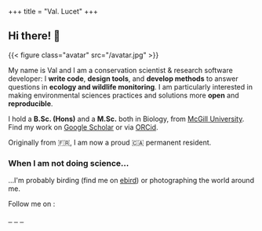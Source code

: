 +++
title = "Val. Lucet"
+++

## Hi there! 👋

{{< figure class="avatar" src="/avatar.jpg" >}}

My name is Val and I am a conservation scientist & research software developer: I **write code**, **design tools**, and **develop methods** to answer questions in **ecology and wildlife monitoring**. I am particularly interested in making environmental sciences practices and solutions more **open** and **reproducible**.

I hold a **B.Sc. (Hons)** and a **M.Sc.** both in Biology, from [McGill University](https://www.mcgill.ca/). Find my work on [Google Scholar](https://scholar.google.ca/citations?user=cIHIw5IAAAAJ&hl) or via [ORCid](https://orcid.org/0000-0003-0268-818X).

Originally from 🇫🇷, I am now a proud 🇨🇦 permanent resident. 

<!-- ### What I am up to 💻

I am currently a research software developper at [Laurier Univeristy](https://www.wlu.ca/) in the Wild Lab of [Prof. Frances Stewart](http://www.stewartresearch.ca/) working on Camera trap data from Northern Ontario.  -->

### When I am not doing science...

...I'm probably birding (find me on [ebird](https://ebird.org/profile/MTM4Mzc5NA/world)) or photographing the world around me.

Follow me on :

<a href="https://github.com/vlucet/" style="display:inline;"><i class="fab fa-2x fa-github" aria-hidden="true"></i>&nbsp;&nbsp;</a>
<a href="https://bsky.app/profile/vlucet.bsky.social" style="display:inline;"><i class="fab fa-2x fa-bluesky" aria-hidden="true"></i>&nbsp;&nbsp;</a>
<a href="https://app.thestorygraph.com/profile/vlucet" style="display:inline;"><i class="fas fa-2x fa-book" aria-hidden="true"></i>&nbsp;&nbsp;</a>
